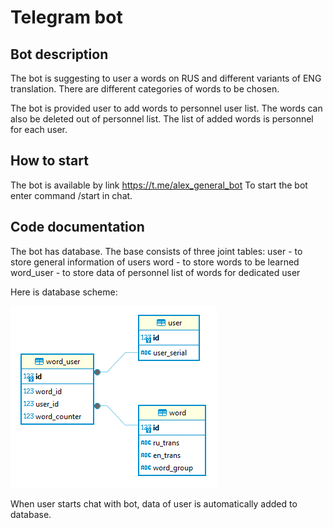 # Telegram bot 

## Bot description
The bot is suggesting to user a words on RUS and different variants of ENG translation.
There are different categories of words to be chosen. 

The bot is provided user to add words to personnel user list. The words can also be deleted out of personnel list. The list of added words is personnel for each user.

## How to start
The bot is available by link https://t.me/alex_general_bot
To start the bot enter command /start in chat.


## Code documentation
The bot has database. The base consists of three joint tables:
user - to store general information of users
word - to store words to be learned
word_user - to store data of personnel list of words for dedicated user

Here is database scheme:

![image](db_scheme.PNG)

When user starts chat with bot, data of user is automatically added to database. 
